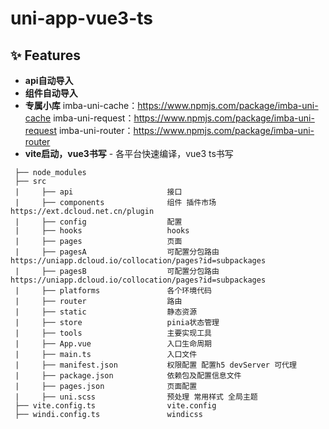 # uni-app-vue3-ts


## ✨ Features

- **api自动导入**
- **组件自动导入** 
- **专属小库**
imba-uni-cache：https://www.npmjs.com/package/imba-uni-cache 
imba-uni-request：https://www.npmjs.com/package/imba-uni-request 
imba-uni-router：https://www.npmjs.com/package/imba-uni-router
- **vite启动，vue3书写** - 各平台快速编译，vue3 ts书写


```
 ├── node_modules
 ├── src
 |     ├── api                     接口
 |     ├── components              组件 插件市场 https://ext.dcloud.net.cn/plugin
 |     ├── config                  配置
 |     ├── hooks                   hooks
 |     ├── pages                   页面
 |     ├── pagesA                  可配置分包路由 https://uniapp.dcloud.io/collocation/pages?id=subpackages
 |     ├── pagesB                  可配置分包路由 https://uniapp.dcloud.io/collocation/pages?id=subpackages
 |     ├── platforms               各个环境代码
 |     ├── router                  路由
 |     ├── static                  静态资源
 |     ├── store                   pinia状态管理
 |     ├── tools                   主要实现工具
 |     ├── App.vue                 入口生命周期
 |     ├── main.ts                 入口文件
 |     ├── manifest.json           权限配置 配置h5 devServer 可代理
 |     ├── package.json            依赖包及配置信息文件
 |     ├── pages.json              页面配置
 |     ├── uni.scss                预处理 常用样式 全局主题
 ├── vite.config.ts                vite.config
 ├── windi.config.ts               windicss
```
